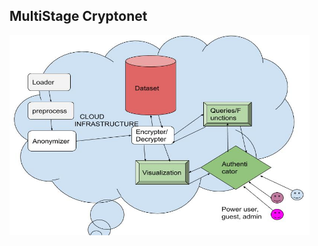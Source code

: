 
## MultiStage Cryptonet

<img src="https://github.com/thefr33radical/vivli.codeblue/blob/master/architecture.jpg" alt="Architecture" align="left" height="320" width="480">
